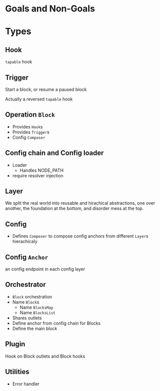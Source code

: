 # Goals and Non-Goals

# Types

## Hook

`tapable` hook

## Trigger

Start a block, or resume a paused block

Actually a reversed `tapable` hook

## Operation `Block`

- Provides `Hook`s
- Provides `Trigger`s
- Config `Composer`

## Config chain and Config loader

- Loader
  - Handles NODE_PATH
- require resolver injection

## Layer

We split the real world into reusable and hirachical abstractions, one over another, the foundation at the bottom, and disorder mess at the top.

## Config

- Defines `Composer` to compose config anchors from different `Layer`s hierachicaly

## Config `Anchor`

an config endpoint in each config layer

## Orchestrator

- `Block` orchestration
- Name `Block`s
  - Name `BlocksMap`
  - Name `BlocksList`
- Shares outlets
- Define anchor from config chain for Blocks
- Define the main block

## Plugin

Hook on Block outlets and Block hooks

## Utilities

- Error handler

